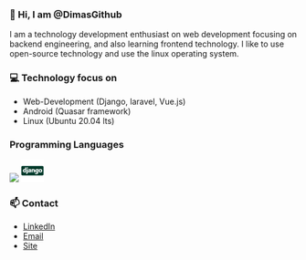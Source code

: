 ### 👋 Hi, I am @DimasGithub
I am a technology development enthusiast on web development focusing on backend engineering, and also learning frontend technology.
I like to use open-source technology and use the linux operating system.

### :computer: Technology focus on
* Web-Development (Django, laravel, Vue.js)
* Android (Quasar framework)
* Linux (Ubuntu 20.04 lts)

### Programming Languages
<img src = 'https://github.com/sonadztux/sonadztux/blob/master/images/python2.png' height='30'/> <img src = 'https://github.com/DimasGithub/DimasGithub/blob/master/gambar/django.svg' height='40'/>

### 📫 Contact
* [LinkedIn](https://www.linkedin.com/in/dimas-indra-b115711a8/)
* [Email](mailto://dim.dim10032000@gmail.com)
* [Site](https://dimasgithub.github.io/)
